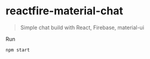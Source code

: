 reactfire-material-chat
=========

>Simple chat build with React, Firebase, material-ui

Run
```
npm start
```
